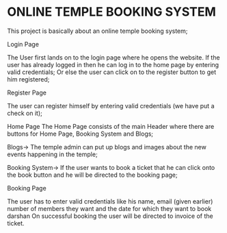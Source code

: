 
  # ONLINE TEMPLE BOOKING SYSTEM
  

This project is basically about an online temple booking system;

Login Page

The User first lands on to the login page where he opens the website.
If the user has already logged in then he can log in to the home page by entering valid credentials;
Or else the user can click on to the register button to get him registered;


Register Page

The user can register himself by entering valid credentials (we have put a check on it);


Home Page
The Home Page consists of the main Header where there are buttons for Home Page, Booking System and Blogs;

Blogs->   The temple admin can put up blogs and images about the new events happening in the temple;

Booking System->   If the user wants to book a ticket that he can click onto the book button and he will be directed to the booking page;


Booking Page

The user has to enter valid credentials like his name, email (given earlier) number of members they want and the date for which they want to book darshan
On successful booking the user will be directed to invoice of the ticket.

